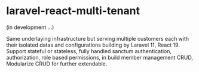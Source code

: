# laravel-react-multi-tenant
(in development ...)

Same underlaying infrastructure but serving multiple customers each with their isolated datas and configurations building by Laravel 11, React 19. Support stateful or stateless, fully handled sanctum authentication, authorization, role based permissions, in build member management CRUD, Modularize CRUD for further extendable.
